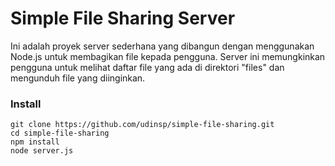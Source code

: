 # Simple File Sharing Server

Ini adalah proyek server sederhana yang dibangun dengan menggunakan Node.js untuk membagikan file kepada pengguna. Server ini memungkinkan pengguna untuk melihat daftar file yang ada di direktori "files" dan mengunduh file yang diinginkan.

### Install
```
git clone https://github.com/udinsp/simple-file-sharing.git
cd simple-file-sharing
npm install
node server.js
```
